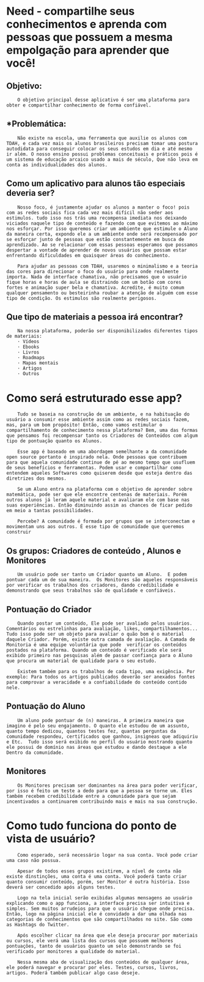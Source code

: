 # Need - compartilhe seus conhecimentos e aprenda com pessoas que possuem a mesma empolgação para aprender que você!

##  **Objetivo:**

		O objetivo principal desse aplicativo é ser uma plataforma para obter e compartilhar conhecimento de forma confiável.

## ***Problemática:**
	
		Não existe na escola, uma ferramenta que auxilie os alunos com TDAH, e cada vez mais os alunos brasileiros precisam tomar uma postura autodidata para conseguir colocar os seus estudos em dia e até mesmo ir além. O nosso ensino possui problemas conceituais e práticos pois é um sistema de educação arcaico usado a mais de século, Que não leva em conta as individualidades dos alunos.


## **Como um aplicativo para alunos tão especiais deveria ser?**

		Nosso foco, é justamente ajudar os alunos a manter o foco! pois com as redes sociais fica cada vez mais difícil não seder aos estimulos. tudo isso nos trás uma recompensa imediata nos deixando viciados naquele tipo de conteúdo e fazendo com que evitemos ao máximo nos esforçar. Por isso queremos criar um ambiente que estimule o Aluno da maneira certa, expondo ele a um ambiente onde será recompensado por se esforçar junto de pessoas que estão constantemente em busca de aprendizado. Ao se relacionar com essas pessoas esperamos que possamos despertar a vontade de aprender de novos usuários que possam estar enfrentando dificuldades em quaisquer áreas do conhecimento.

		Para ajudar as pessoas com TDAH, usaremos o minimalismo e a teoria das cores para direcionar o foco do usuário para onde realmente importa. Nada de interface chamativa, não precisamos que o usuário fique horas e horas de aula se distraindo com um botão com cores fortes e animação super bela e chamativa. Acredite, é muito comum qualquer pensamento ou besteirinha roubar a atenção de alguém com esse tipo de condição. Os estimulos são realmente perigosos.

## **Que tipo de materiais a pessoa irá encontrar?**

		Na nossa plataforma, poderão ser disponibilizados diferentes tipos de materiais:
		· Vídeos
		· Ebooks
		· Livros
		· Roadmaps
		· Mapas mentais
		· Artigos
		· Outros

# Como será estruturado esse app?

		Tudo se baseia na construção de um ambiente, e na habituação do usuário a consumir esse ambiente assim como as redes sociais fazem, mas, para um bom propósito! Então, como vamos estimular o compartilhamento de conhecimento nessa plataforma? Bem, uma das formas que pensamos foi recompensar tanto os Criadores de Conteúdos com algum tipo de pontuação quanto os Alunos.

		Esse app é baseado em uma abordagem semelhante a da comunidade open source portanto é inspirado nela. Onde pessoas que contribuem para que aquela comunidade continue de pé ao mesmo tempo que usufluem de seus benefícios e ferramentas. Podem usar e compartilhar como entendem aqueles Softwares como quiserem desde que esteja dentro das diretrizes dos mesmos.

		Se um Aluno entra na plataforma com o objetivo de aprender sobre matemática, pode ser que ele encontre centenas de materiais. Porém outros alunos já leram aquele material e avaliaram ele com base nas suas experiências. Então diminuindo assim as chances de ficar pedido em meio a tantas possibilidades. 

		Percebe? A comunidade é formada por grupos que se interconectam e movimentam uns aos outros. É esse tipo de comunidade que queremos construir
		

## Os grupos: Criadores de conteúdo , Alunos e Monitores
		
		Um usuário pode ser tanto um Criador quanto um Aluno.  E podem pontuar cada um de sua maneira.  Os Monitores são aqueles responsáveis por verificar os trabalhos dos criadores, dando credibilidade e demonstrando que seus trabalhos são de qualidade e confiáveis.

## Pontuação do Criador
		
		Quando postar um conteúdo, Ele pode ser avaliado pelos usuários. Comentários ou estrelinhas para avaliação, likes, compartilhamentos... Tudo isso pode ser um objeto para avaliar o quão bom é o material daquele Criador. Porém, existe outra camada de avaliação. A Camada de Monitoria é uma equipe voluntária que pode  verificar os conteúdos postados na plataforma. Quando um conteúdo é verificado ele será exibido primeiro nas pesquisas além de passar confiança para o Aluno que procura um material de qualidade para o seu estudo.

		Existem também para os trabalhos de cada tipo, uma exigência. Por exemplo: Para todos os artigos publicados deverão ser anexados fontes para comprovar a veracidade e a confiabilidade do conteúdo contido nele. 

## Pontuação do Aluno
		
		Um aluno pode pontuar de (n) maneiras. A primeira maneira que imagino é pelo seu engajamento. O quanto ele estudou de um assunto, quanto tempo dedicou, quantos testes fez, quantas perguntas da comunidade respondeu, certificados que ganhou, insigneas que adiquiriu e Etc.  Tudo isso será exibido no perfil do usuário mostrando quanto ele possui de domínio nas áreas que estudou e dando destaque a ele Dentro da comunidade.

## Monitores
		
		Os Monitores precisam ser dominantes na área para poder verificar, por isso é feito um teste a dedo para que a pessoa se torne um. Eles também recebem credibilidade entre a comunidade para que sejam incentivados a continuarem contribuindo mais e mais na sua construção.


#  Como tudo funciona do ponto de vista de usuário?

		Como esperado, será necessário logar na sua conta. Você pode criar uma caso não possua.
		
		Apesar de todos esses grupos existirem, a nível de conta não existe dinstinções, uma conta é uma conta. Você poderá tanto criar quanto consumir conteúdo, porém, ser Monitor é outra história. Isso deverá ser concedido após alguns testes.

		Logo na tela inicial serão exibidas algumas mensagens ao usuário explicando como o app funciona, a interface precisa ser intuitiva e simples. Sem muitos arrudeios para que o usuário chegue onde precisa. Então, logo na página inicial ele é convidado a dar uma olhada nas categorias de conhecimentos que são compartilhados no site. São como as Hashtags do Twitter. 

		Após escolher clicar na área que ele deseja procurar por materiais ou cursos, ele verá uma lista dos cursos que possuem melhores pontuações, tanto de usuários quanto um selo demonstrando se foi verificado por monitores a qualidade do material.

		Nessa mesma aba de visualização dos conteúdos de qualquer área, ele poderá navegar e procurar por eles. Testes, cursos, livros, artigos. Poderá também publicar algo caso deseje.
		




		
		
